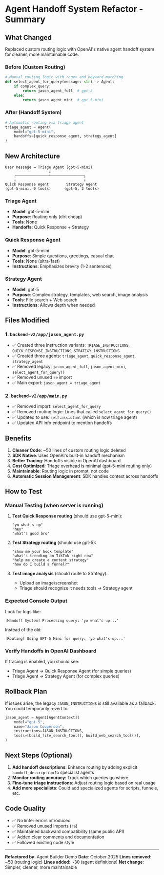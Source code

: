 # Agent Handoff System Refactor - Summary

## What Changed

Replaced custom routing logic with OpenAI's native agent handoff system for cleaner, more maintainable code.

### Before (Custom Routing)
```python
# Manual routing logic with regex and keyword matching
def select_agent_for_query(message: str) -> Agent:
    if complex_query:
        return jason_agent_full  # gpt-5
    else:
        return jason_agent_mini  # gpt-5-mini
```

### After (Handoff System)
```python
# Automatic routing via triage agent
triage_agent = Agent(
    model="gpt-5-mini",
    handoffs=[quick_response_agent, strategy_agent]
)
```

## New Architecture

```
User Message → Triage Agent (gpt-5-mini)
                    ↓
    ┌───────────────┴───────────────┐
    ↓                               ↓
Quick Response Agent        Strategy Agent
(gpt-5-mini, 0 tools)      (gpt-5, 2 tools)
```

### Triage Agent
- **Model**: gpt-5-mini
- **Purpose**: Routing only (dirt cheap)
- **Tools**: None
- **Handoffs**: Quick Response + Strategy

### Quick Response Agent
- **Model**: gpt-5-mini
- **Purpose**: Simple questions, greetings, casual chat
- **Tools**: None (ultra-fast)
- **Instructions**: Emphasizes brevity (1-2 sentences)

### Strategy Agent
- **Model**: gpt-5
- **Purpose**: Complex strategy, templates, web search, image analysis
- **Tools**: File search + Web search
- **Instructions**: Allows depth when needed

## Files Modified

### 1. `backend-v2/app/jason_agent.py`
- ✅ Created three instruction variants: `TRIAGE_INSTRUCTIONS`, `QUICK_RESPONSE_INSTRUCTIONS`, `STRATEGY_INSTRUCTIONS`
- ✅ Created three agents: `triage_agent`, `quick_response_agent`, `strategy_agent`
- ✅ Removed legacy: `jason_agent_full`, `jason_agent_mini`, `select_agent_for_query()`
- ✅ Removed unused `re` import
- ✅ Main export: `jason_agent = triage_agent`

### 2. `backend-v2/app/main.py`
- ✅ Removed import: `select_agent_for_query`
- ✅ Removed routing logic: Lines that called `select_agent_for_query()`
- ✅ Updated to use: `self.assistant` (which is now triage agent)
- ✅ Updated API info endpoint to mention handoffs

## Benefits

1. **Cleaner Code**: ~50 lines of custom routing logic deleted
2. **SDK Native**: Uses OpenAI's built-in handoff mechanism
3. **Better Tracing**: Handoffs visible in OpenAI dashboard
4. **Cost Optimized**: Triage overhead is minimal (gpt-5-mini routing only)
5. **Maintainable**: Routing logic in prompt, not code
6. **Automatic Session Management**: SDK handles context across handoffs

## How to Test

### Manual Testing (when server is running)

1. **Test Quick Response routing** (should use gpt-5-mini):
   ```
   "yo what's up"
   "hey"
   "what's good bro"
   ```

2. **Test Strategy routing** (should use gpt-5):
   ```
   "show me your hook template"
   "what's trending on TikTok right now"
   "help me create a content strategy"
   "how do I build a funnel?"
   ```

3. **Test image analysis** (should route to Strategy):
   - Upload an image/screenshot
   - Triage should recognize it needs tools → Strategy agent

### Expected Console Output

Look for logs like:
```
[Handoff System] Processing query: 'yo what's up...'
```

Instead of the old:
```
[Routing] Using GPT-5 Mini for query: 'yo what's up...'
```

### Verify Handoffs in OpenAI Dashboard

If tracing is enabled, you should see:
- Triage Agent → Quick Response Agent (for simple queries)
- Triage Agent → Strategy Agent (for complex queries)

## Rollback Plan

If issues arise, the legacy `JASON_INSTRUCTIONS` is still available as a fallback. You could temporarily revert to:

```python
jason_agent = Agent[AgentContext](
    model="gpt-5",
    name="Jason Cooperson",
    instructions=JASON_INSTRUCTIONS,
    tools=[build_file_search_tool(), build_web_search_tool()],
)
```

## Next Steps (Optional)

1. **Add handoff descriptions**: Enhance routing by adding explicit `handoff_description` to specialist agents
2. **Monitor routing accuracy**: Track which queries go where
3. **Fine-tune triage instructions**: Adjust routing logic based on real usage
4. **Add more specialists**: Could add specialized agents for scripts, funnels, etc.

## Code Quality

- ✅ No linter errors introduced
- ✅ Removed unused imports (`re`)
- ✅ Maintained backward compatibility (same public API)
- ✅ Added clear comments and documentation
- ✅ Followed existing code style

---

**Refactored by**: Agent Builder Demo
**Date**: October 2025
**Lines removed**: ~50 (routing logic)
**Lines added**: ~30 (agent definitions)
**Net change**: Simpler, cleaner, more maintainable

